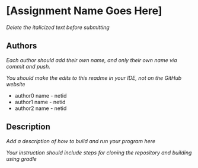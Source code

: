 # [Assignment Name Goes Here] 

*Delete the italicized text before submitting*

## Authors

*Each author should add their own name, and *only* their own name via commit and push.*

*You should make the edits to this readme in your IDE, not on the GitHub website*

* author0 name - netid
* author1 name - netid
* author2 name - netid

## Description

*Add a description of how to build and run your program here*

*Your instruction should include steps for cloning the repository and building using gradle*

